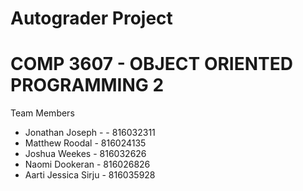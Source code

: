 # Autograder Project
# COMP 3607 - OBJECT ORIENTED PROGRAMMING 2

Team Members

- Jonathan Joseph - - 816032311
- Matthew Roodal - 816024135
- Joshua Weekes - 816032626
- Naomi Dookeran - 816026826
- Aarti Jessica Sirju - 816035928


